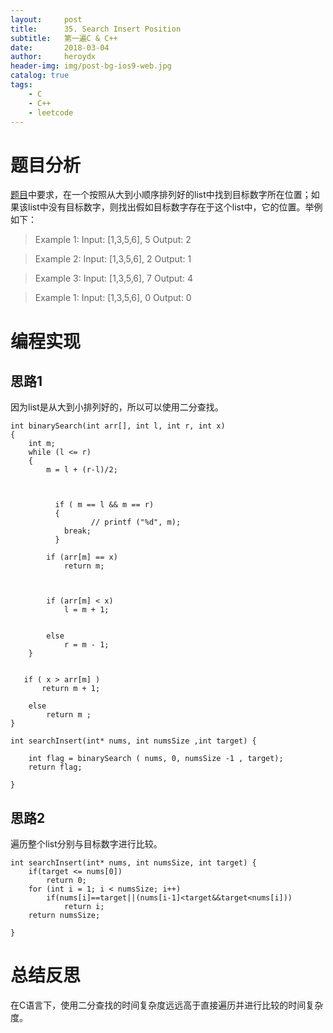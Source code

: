```yaml
---
layout:     post
title:      35. Search Insert Position
subtitle:   第一遍C & C++
date:       2018-03-04
author:     heroydx
header-img: img/post-bg-ios9-web.jpg
catalog: true
tags:
    - C
    - C++
    - leetcode
---
```

# 题目分析

[题目](https://leetcode.com/problems/search-insert-position/description/)中要求，在一个按照从大到小顺序排列好的list中找到目标数字所在位置；如果该list中没有目标数字，则找出假如目标数字存在于这个list中，它的位置。举例如下：

>Example 1:
Input: [1,3,5,6], 5
Output: 2

>Example 2:
Input: [1,3,5,6], 2
Output: 1

>Example 3:
Input: [1,3,5,6], 7
Output: 4

>Example 1:
Input: [1,3,5,6], 0
Output: 0

# 编程实现

## 思路1

因为list是从大到小排列好的，所以可以使用二分查找。    

    int binarySearch(int arr[], int l, int r, int x)
    {
        int m;
        while (l <= r)
        {
            m = l + (r-l)/2;
 
   
 
              if ( m == l && m == r)
              {
                      // printf ("%d", m);
                break;
              }
     
            if (arr[m] == x)
                return m;
         
        
     
            if (arr[m] < x)
                l = m + 1;
 

            else
                r = m - 1;
        }
 

       if ( x > arr[m] )
           return m + 1;
    
        else
            return m ;
    }

    int searchInsert(int* nums, int numsSize ,int target) { 
    
        int flag = binarySearch ( nums, 0, numsSize -1 , target);
        return flag; 
    
    }

## 思路2

遍历整个list分别与目标数字进行比较。

    int searchInsert(int* nums, int numsSize, int target) {
        if(target <= nums[0])
            return 0;
        for (int i = 1; i < numsSize; i++)
            if(nums[i]==target||(nums[i-1]<target&&target<nums[i]))
                return i;
        return numsSize;
        
    }

# 总结反思

在C语言下，使用二分查找的时间复杂度远远高于直接遍历并进行比较的时间复杂度。